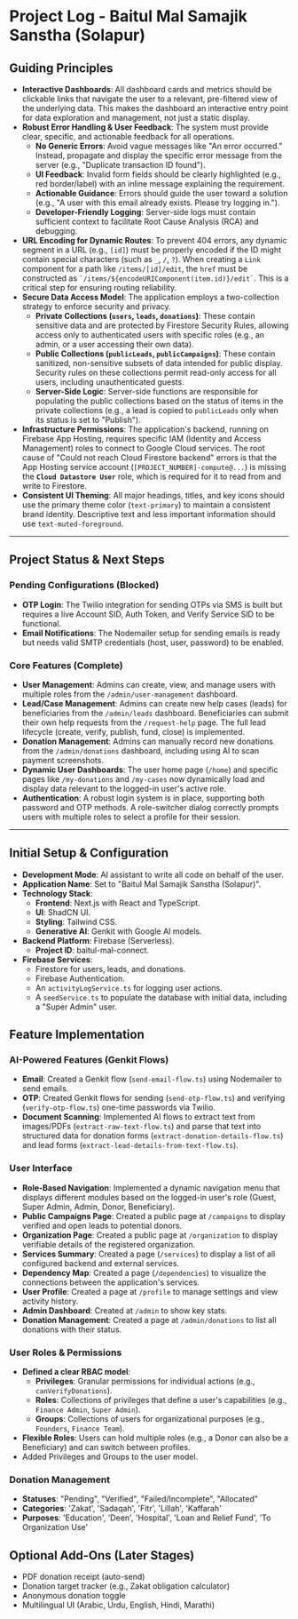 
# Project Log - Baitul Mal Samajik Sanstha (Solapur)

## Guiding Principles

- **Interactive Dashboards**: All dashboard cards and metrics should be clickable links that navigate the user to a relevant, pre-filtered view of the underlying data. This makes the dashboard an interactive entry point for data exploration and management, not just a static display.
- **Robust Error Handling & User Feedback**: The system must provide clear, specific, and actionable feedback for all operations.
    - **No Generic Errors**: Avoid vague messages like "An error occurred." Instead, propagate and display the specific error message from the server (e.g., "Duplicate transaction ID found").
    - **UI Feedback**: Invalid form fields should be clearly highlighted (e.g., red border/label) with an inline message explaining the requirement.
    - **Actionable Guidance**: Errors should guide the user toward a solution (e.g., "A user with this email already exists. Please try logging in.").
    - **Developer-Friendly Logging**: Server-side logs must contain sufficient context to facilitate Root Cause Analysis (RCA) and debugging.
- **URL Encoding for Dynamic Routes**: To prevent 404 errors, any dynamic segment in a URL (e.g., `[id]`) must be properly encoded if the ID might contain special characters (such as `_`, `/`, `?`). When creating a `Link` component for a path like `/items/[id]/edit`, the `href` must be constructed as `` `/items/${encodeURIComponent(item.id)}/edit` ``. This is a critical step for ensuring routing reliability.
- **Secure Data Access Model**: The application employs a two-collection strategy to enforce security and privacy.
    - **Private Collections (`users`, `leads`, `donations`)**: These contain sensitive data and are protected by Firestore Security Rules, allowing access only to authenticated users with specific roles (e.g., an admin, or a user accessing their own data).
    - **Public Collections (`publicLeads`, `publicCampaigns`)**: These contain sanitized, non-sensitive subsets of data intended for public display. Security rules on these collections permit read-only access for all users, including unauthenticated guests.
    - **Server-Side Logic**: Server-side functions are responsible for populating the public collections based on the status of items in the private collections (e.g., a lead is copied to `publicLeads` only when its status is set to "Publish").
- **Infrastructure Permissions**: The application's backend, running on Firebase App Hosting, requires specific IAM (Identity and Access Management) roles to connect to Google Cloud services. The root cause of "Could not reach Cloud Firestore backend" errors is that the App Hosting service account (`[PROJECT_NUMBER]-compute@...`) is missing the **`Cloud Datastore User`** role, which is required for it to read from and write to Firestore.
- **Consistent UI Theming**: All major headings, titles, and key icons should use the primary theme color (`text-primary`) to maintain a consistent brand identity. Descriptive text and less important information should use `text-muted-foreground`.

---

## Project Status & Next Steps

### Pending Configurations (Blocked)
- **OTP Login**: The Twilio integration for sending OTPs via SMS is built but requires a live Account SID, Auth Token, and Verify Service SID to be functional.
- **Email Notifications**: The Nodemailer setup for sending emails is ready but needs valid SMTP credentials (host, user, password) to be enabled.

### Core Features (Complete)
- **User Management**: Admins can create, view, and manage users with multiple roles from the `/admin/user-management` dashboard.
- **Lead/Case Management**: Admins can create new help cases (leads) for beneficiaries from the `/admin/leads` dashboard. Beneficiaries can submit their own help requests from the `/request-help` page. The full lead lifecycle (create, verify, publish, fund, close) is implemented.
- **Donation Management**: Admins can manually record new donations from the `/admin/donations` dashboard, including using AI to scan payment screenshots.
- **Dynamic User Dashboards**: The user home page (`/home`) and specific pages like `/my-donations` and `/my-cases` now dynamically load and display data relevant to the logged-in user's active role.
- **Authentication**: A robust login system is in place, supporting both password and OTP methods. A role-switcher dialog correctly prompts users with multiple roles to select a profile for their session.

---

## Initial Setup & Configuration

- **Development Mode**: AI assistant to write all code on behalf of the user.
- **Application Name**: Set to "Baitul Mal Samajik Sanstha (Solapur)".
- **Technology Stack**: 
  - **Frontend**: Next.js with React and TypeScript.
  - **UI**: ShadCN UI.
  - **Styling**: Tailwind CSS.
  - **Generative AI**: Genkit with Google AI models.
- **Backend Platform**: Firebase (Serverless).
  - **Project ID**: baitul-mal-connect.
- **Firebase Services**:
  - Firestore for users, leads, and donations.
  - Firebase Authentication.
  - An `activityLogService.ts` for logging user actions.
  - A `seedService.ts` to populate the database with initial data, including a "Super Admin" user.

## Feature Implementation

### AI-Powered Features (Genkit Flows)

- **Email**: Created a Genkit flow (`send-email-flow.ts`) using Nodemailer to send emails.
- **OTP**: Created Genkit flows for sending (`send-otp-flow.ts`) and verifying (`verify-otp-flow.ts`) one-time passwords via Twilio.
- **Document Scanning**: Implemented AI flows to extract text from images/PDFs (`extract-raw-text-flow.ts`) and parse that text into structured data for donation forms (`extract-donation-details-flow.ts`) and lead forms (`extract-lead-details-from-text-flow.ts`).

### User Interface
- **Role-Based Navigation**: Implemented a dynamic navigation menu that displays different modules based on the logged-in user's role (Guest, Super Admin, Admin, Donor, Beneficiary).
- **Public Campaigns Page**: Created a public page at `/campaigns` to display verified and open leads to potential donors.
- **Organization Page**: Created a public page at `/organization` to display verifiable details of the registered organization.
- **Services Summary**: Created a page (`/services`) to display a list of all configured backend and external services.
- **Dependency Map**: Created a page (`/dependencies`) to visualize the connections between the application's services.
- **User Profile**: Created a page at `/profile` to manage settings and view activity history.
- **Admin Dashboard**: Created at `/admin` to show key stats.
- **Donation Management**: Created a page at `/admin/donations` to list all donations with their status.

### User Roles & Permissions

- **Defined a clear RBAC model**:
  - **Privileges**: Granular permissions for individual actions (e.g., `canVerifyDonations`).
  - **Roles**: Collections of privileges that define a user's capabilities (e.g., `Finance Admin`, `Super Admin`).
  - **Groups**: Collections of users for organizational purposes (e.g., `Founders`, `Finance Team`).
- **Flexible Roles**: Users can hold multiple roles (e.g., a Donor can also be a Beneficiary) and can switch between profiles.
- Added Privileges and Groups to the user model.

### Donation Management

- **Statuses**: "Pending", "Verified", "Failed/Incomplete", "Allocated"
- **Categories**: 'Zakat', 'Sadaqah', 'Fitr', 'Lillah', 'Kaffarah'
- **Purposes**: 'Education', 'Deen', 'Hospital', 'Loan and Relief Fund', 'To Organization Use'


## Optional Add-Ons (Later Stages)

- PDF donation receipt (auto-send)
- Donation target tracker (e.g., Zakat obligation calculator)
- Anonymous donation toggle
- Multilingual UI (Arabic, Urdu, English, Hindi, Marathi)


